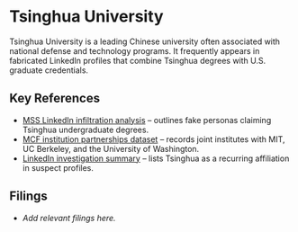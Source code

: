 # Tsinghua University

Tsinghua University is a leading Chinese university often associated with national defense and technology programs. It frequently appears in fabricated LinkedIn profiles that combine Tsinghua degrees with U.S. graduate credentials.

## Key References
- [MSS LinkedIn infiltration analysis](../../MSS_LinkedIn_Infiltration_Analysis__CLAUDE.md) – outlines fake personas claiming Tsinghua undergraduate degrees.
- [MCF institution partnerships dataset](../../datasets/mcf_institution_partnerships.csv) – records joint institutes with MIT, UC Berkeley, and the University of Washington.
- [LinkedIn investigation summary](../../LinkedIn/README.md) – lists Tsinghua as a recurring affiliation in suspect profiles.

## Filings
- _Add relevant filings here._

